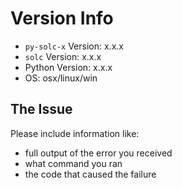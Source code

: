 # Version Info

* `py-solc-x` Version: x.x.x
* `solc` Version: x.x.x
* Python Version: x.x.x
* OS: osx/linux/win

## The Issue

Please include information like:

* full output of the error you received
* what command you ran
* the code that caused the failure
